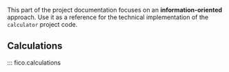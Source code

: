 This part of the project documentation focuses on an **information-oriented** approach.
Use it as a reference for the technical implementation of the `calculator` project code.

## Calculations

::: fico.calculations
